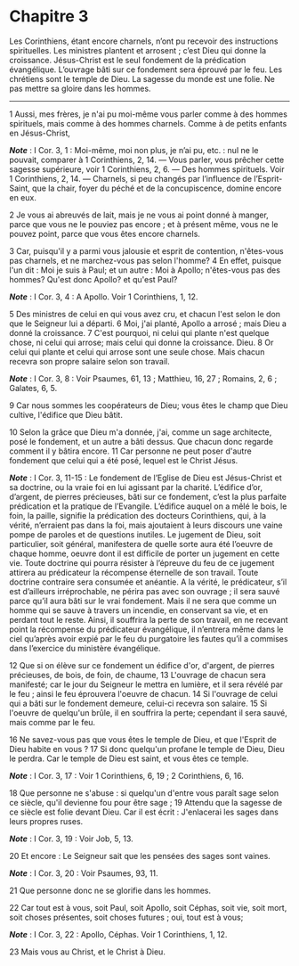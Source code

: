 # Chapitre 3

Les Corinthiens, étant encore charnels, n’ont pu recevoir des instructions spirituelles.
Les ministres plantent et arrosent ; c’est Dieu qui donne la croissance.
Jésus-Christ est le seul fondement de la prédication évangélique.
L’ouvrage bâti sur ce fondement sera éprouvé par le feu.
Les chrétiens sont le temple de Dieu.
La sagesse du monde est une folie.
Ne pas mettre sa gloire dans les hommes.

***

1 Aussi, mes frères, je n'ai pu moi-même vous parler comme à des hommes spirituels, mais comme à des hommes charnels. Comme à de petits enfants en Jésus-Christ,

***Note*** :  I Cor. 3, 1 : Moi-même, moi non plus, je n’ai pu, etc. : nul ne le pouvait, comparer à 1 Corinthiens, 2, 14. ― Vous parler, vous prêcher cette sagesse supérieure, voir 1 Corinthiens, 2, 6. ― Des hommes spirituels. Voir 1 Corinthiens, 2, 14. ― Charnels, si peu changés par l’influence de l’Esprit-Saint, que la chair, foyer du péché et de la concupiscence, domine encore en eux.

2 Je vous ai abreuvés de lait, mais je ne vous ai point donné à manger, parce que vous ne le pouviez pas encore ; et à présent même, vous ne le pouvez point, parce que vous êtes encore charnels.


3 Car, puisqu'il y a parmi vous jalousie et esprit de contention, n'êtes-vous pas charnels, et ne marchez-vous pas selon l'homme? 4 En effet, puisque l'un dit : Moi je suis à Paul; et un autre : Moi à Apollo; n'êtes-vous pas des hommes? Qu'est donc Apollo? et qu'est Paul?

***Note*** :  I Cor. 3, 4 : A Apollo. Voir 1 Corinthiens, 1, 12.

5 Des ministres de celui en qui vous avez cru, et chacun l'est selon le don que le Seigneur lui a départi. 6 Moi, j'ai planté, Apollo a arrosé ; mais Dieu a donné la croissance. 7 C'est pourquoi, ni celui qui plante n'est quelque chose, ni celui qui arrose; mais celui qui donne la croissance. Dieu. 8 Or celui qui plante et celui qui arrose sont une seule chose. Mais chacun recevra son propre salaire selon son travail.

***Note*** :  I Cor. 3, 8 : Voir Psaumes, 61, 13 ; Matthieu, 16, 27 ; Romains, 2, 6 ; Galates, 6, 5.

9 Car nous sommes les coopérateurs de Dieu; vous êtes le champ que Dieu cultive, l'édifice que Dieu bâtit.


10 Selon la grâce que Dieu m'a donnée, j'ai, comme un sage architecte, posé le fondement, et un autre a bâti dessus. Que chacun donc regarde comment il y bâtira encore. 11 Car personne ne peut poser d'autre fondement que celui qui a été posé, lequel est le Christ Jésus.

***Note*** :  I Cor. 3, 11-15 : Le fondement de l’Eglise de Dieu est Jésus-Christ et sa doctrine, ou la vraie foi en lui agissant par la charité. L’édifice d’or, d’argent, de pierres précieuses, bâti sur ce fondement, c’est la plus parfaite prédication et la pratique de l’Evangile. L’édifice auquel on a mêlé le bois, le foin, la paille, signifie la prédication des docteurs Corinthiens, qui, à la vérité, n’erraient pas dans la foi, mais ajoutaient à leurs discours une vaine pompe de paroles et de questions inutiles. Le jugement de Dieu, soit particulier, soit général, manifestera de quelle sorte aura été l’oeuvre de chaque homme, oeuvre dont il est difficile de porter un jugement en cette vie. Toute doctrine qui pourra résister à l’épreuve du feu de ce jugement attirera au prédicateur la récompense éternelle de son travail. Toute doctrine contraire sera consumée et anéantie. A la vérité, le prédicateur, s’il est d’ailleurs irréprochable, ne périra pas avec son ouvrage ; il sera sauvé parce qu’il aura bâti sur le vrai
fondement. Mais il ne sera que comme un homme qui se sauve à travers un incendie, en conservant sa vie, et en perdant tout le reste. Ainsi, il souffrira la perte de son travail, en ne recevant point la récompense du prédicateur évangélique, il n’entrera même dans le ciel qu’après avoir expié par le feu du purgatoire les fautes qu’il a commises dans l’exercice du ministère évangélique.

12 Que si on élève sur ce fondement un édifice d'or, d'argent, de pierres précieuses, de bois, de foin, de chaume, 13 L'ouvrage de chacun sera manifesté; car le jour du Seigneur le mettra en lumière, et il sera révélé par le feu ; ainsi le feu éprouvera l'oeuvre de chacun. 14 Si l'ouvrage de celui qui a bâti sur le fondement demeure, celui-ci recevra son salaire. 15 Si l'oeuvre de quelqu'un brûle, il en souffrira la perte; cependant il sera sauvé, mais comme par le feu.


16 Ne savez-vous pas que vous êtes le temple de Dieu, et que l'Esprit de Dieu habite en vous ? 17 Si donc quelqu'un profane le temple de Dieu, Dieu le perdra. Car le temple de Dieu est saint, et vous êtes ce temple.

***Note*** :  I Cor. 3, 17 : Voir 1 Corinthiens, 6, 19 ; 2 Corinthiens, 6, 16.


18 Que personne ne s'abuse : si quelqu'un d'entre vous paraît sage selon ce siècle, qu'il devienne fou pour être sage ; 19 Attendu que la sagesse de ce siècle est folie devant Dieu. Car il est écrit : J'enlacerai les sages dans leurs propres ruses.

***Note*** :  I Cor. 3, 19 : Voir Job, 5, 13.

20 Et encore : Le Seigneur sait que les pensées des sages sont vaines.

***Note*** :  I Cor. 3, 20 : Voir Psaumes, 93, 11.

21 Que personne donc ne se glorifie dans les hommes.


22 Car tout est à vous, soit Paul, soit Apollo, soit Céphas, soit vie, soit mort, soit choses présentes, soit choses futures ; oui, tout est à vous;

***Note*** :  I Cor. 3, 22 : Apollo, Céphas. Voir 1 Corinthiens, 1, 12.

23 Mais vous au Christ, et le Christ à Dieu.

